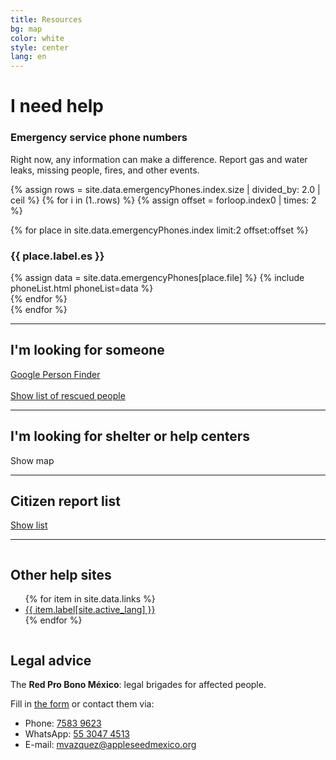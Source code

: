 ```yaml
---
title: Resources
bg: map
color: white
style: center
lang: en
---
```


<div class="row">
  <h1 class="title">I need <span class="black">help</span></h1>
</div>
<div class="row">
  <h3 class="subtitle pink">Emergency service phone numbers</h3>
  Right now, any information can make a difference. Report gas and water leaks, missing people, fires, and other events.
</div>

{% assign rows = site.data.emergencyPhones.index.size | divided_by: 2.0 | ceil %}
{% for i in (1..rows) %}
  {% assign offset = forloop.index0 | times: 2 %}
  <div class="row">
    {% for place in site.data.emergencyPhones.index limit:2 offset:offset %}
      <div class="column one-half">
        <h3>{{ place.label.es }}</h3>
        {% assign data = site.data.emergencyPhones[place.file] %}
        {% include phoneList.html phoneList=data %}
      </div>
    {% endfor %}
  </div>
{% endfor %}

<div class="row">
  <hr class="section-line">
  <h2 class="subtitle pink">I'm looking for someone</h2>
  <div class="icontain">
    <a class="btn" href="https://google.org/personfinder/2017-puebla-mexico-earthquake" target="_blank" rel="noopener noreferrer">Google Person Finder</a>
    <br>
    <br>
    <a class="btn" href="#" id="rescued-sheet-container-btn">Show list of rescued people</a>
  </div>
</div>

<div class="row">
  <div id="rescued-sheet-container"></div>
</div>

<div class="row">
  <hr class="section-line">
  <h2 class="subtitle pink">I'm looking for shelter or help centers</h2>
  <div class="icontain">
    <div id="critical-zones-container">
      <a class="btn" id="critical-zones-btn">Show map</a>
    </div>
  </div>
</div>

<div class="row" id="reports-sheet-container">
  <hr class="section-line">
  <h2 class="subtitle pink">Citizen report list</h2>
  <a class="btn" href="#" id="reports-sheet-container-btn">Show list</a>
</div>

<hr class="section-line">

<div class="row">
  <div class="one-half column">
    <h2 class="subtitle pink">Other help sites</h2>
    <ul class="websites">
      {% for item in site.data.links %}
      <li class="website">
        <a target="_blank" rel="noopener noreferrer" href="{{ item.url }}">
          {{ item.label[site.active_lang] }}
        </a>
      </li>
      {% endfor %}
    </ul>
  </div>

  <div class="one-half column">
    <h2 class="subtitle pink">Legal advice</h2>
    <p>The <strong>Red Pro Bono México</strong>: legal brigades for affected people.</p>
    <p>Fill in <a href="http://www.appleseedmexico.org/ong-2" rel="noopener noreferrer" target="_blank">the form</a> or contact them via:</p>
    <ul>
      <li>Phone: <a href="tel:75839623">7583 9623</a></li>
      <li>WhatsApp: <a href="tel:5530474513">55 3047 4513</a></li>
      <li>E-mail: <a href="mailto:mvazquez@appleseedmexico.org">mvazquez@appleseedmexico.org</a></li>
    </ul>
  </div>
</div>
